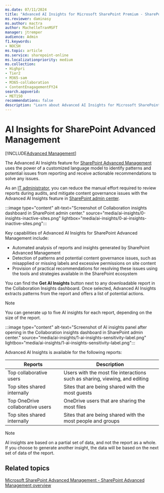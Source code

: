 ```yaml
---
ms.date: 07/11/2024
title: "Advanced AI Insights for Microsoft SharePoint Premium - SharePoint Advanced Management"
ms.reviewer: daminasy
ms.author: mactra
author: MachelleTranMSFT
manager: jtremper
audience: Admin
f1.keywords:
- NOCSH
ms.topic: article
ms.service: sharepoint-online
ms.localizationpriority: medium
ms.collection:
- Highpri
- Tier2
- M365-sam
- M365-collaboration
- ContentEnagagementFY24
search.appverid:
- MET150
recommendations: false
description: "Learn about Advanced AI Insights for Microsoft SharePoint Premium - SharePoint Advanced Management and how you can use it in your organization."
---
```


# AI Insights for SharePoint Advanced Management

[!INCLUDE[Advanced Management](includes/advanced-management.md)]

The Advanced AI Insights feature for [SharePoint Advanced Management](/sharepoint/advanced-management.md) uses the power of a customized language model to identify patterns and potential issues from reporting and receive actionable recommendations to solve any issues.

As an [IT administrator](/microsoft-365/admin/add-users/about-admin-roles), you can reduce the manual effort required to review reports during audits, and mitigate content governance issues with the Advanced AI Insights feature in [SharePoint admin center](https://go.microsoft.com/fwlink/?linkid=2185219).

 :::image type="content" alt-text="Screenshot of Collaboration insights dashboard in SharePoint admin center." source="media/ai-insights/0-insights-inactive-sites.png" lightbox="media/ai-insights/0-ai-insights-inactive-sites.png":::

Key capabilities of Advanced AI Insights for SharePoint Advanced Management include:

- Automated analysis of reports and insights generated by SharePoint Advanced Management
- Detection of patterns and potential content governance issues, such as misapplied or missing labels and excessive permissions on site content
- Provision of practical recommendations for resolving these issues using the tools and strategies available in the SharePoint ecosystem

You can find the **Get AI Insights** button next to any downloadable report in the Collaboration Insights dashboard. Once selected, Advanced AI Insights extracts patterns from the report and offers a list of potential actions.

> [!NOTE]
> You can generate up to five AI insights for each report, depending on the size of the report.

 :::image type="content" alt-text="Screenshot of AI insights panel after opening in the Collaboration insights dashboard in SharePoint admin center." source="media/ai-insights/1-ai-insights-sensitivity-label.png" lightbox="media/ai-insights/1-ai-insights-sensitivity-label.png":::

Advanced AI Insights is available for the following reports:

|Reports | Description |
|-----|-----|
|Top collaborative users | Users with the most file interactions such as sharing, viewing, and editing|
|Top sites shared internally | Sites that are being shared with the most guests|
|Top OneDrive collaborative users | OneDrive users that are sharing the most files|
|Top sites shared internally | Sites that are being shared with the most people and groups|

> [!NOTE]
> AI insights are based on a partial set of data, and not the report as a whole. If you choose to generate another insight, the data will be based on the next set of data of the report.

## Related topics

[Microsoft SharePoint Advanced Management - SharePoint Advanced Management overview](/sharepoint/advanced-management.md)
